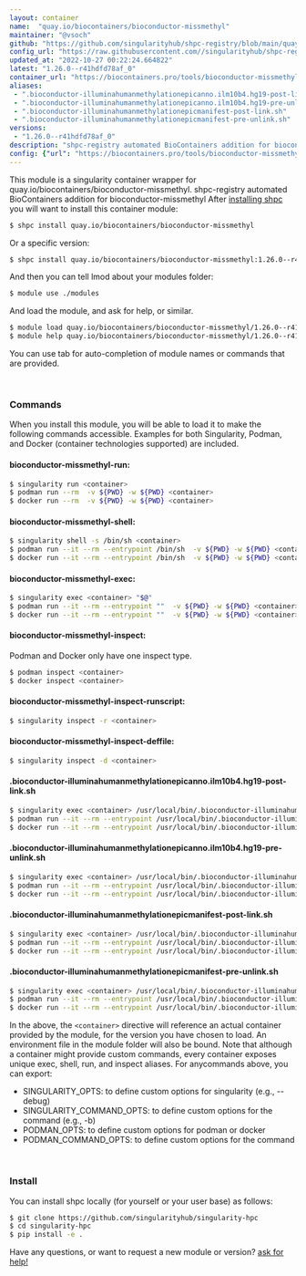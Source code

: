 ```yaml
---
layout: container
name:  "quay.io/biocontainers/bioconductor-missmethyl"
maintainer: "@vsoch"
github: "https://github.com/singularityhub/shpc-registry/blob/main/quay.io/biocontainers/bioconductor-missmethyl/container.yaml"
config_url: "https://raw.githubusercontent.com//singularityhub/shpc-registry/main/quay.io/biocontainers/bioconductor-missmethyl/container.yaml"
updated_at: "2022-10-27 00:22:24.664822"
latest: "1.26.0--r41hdfd78af_0"
container_url: "https://biocontainers.pro/tools/bioconductor-missmethyl"
aliases:
 - ".bioconductor-illuminahumanmethylationepicanno.ilm10b4.hg19-post-link.sh"
 - ".bioconductor-illuminahumanmethylationepicanno.ilm10b4.hg19-pre-unlink.sh"
 - ".bioconductor-illuminahumanmethylationepicmanifest-post-link.sh"
 - ".bioconductor-illuminahumanmethylationepicmanifest-pre-unlink.sh"
versions:
 - "1.26.0--r41hdfd78af_0"
description: "shpc-registry automated BioContainers addition for bioconductor-missmethyl"
config: {"url": "https://biocontainers.pro/tools/bioconductor-missmethyl", "maintainer": "@vsoch", "description": "shpc-registry automated BioContainers addition for bioconductor-missmethyl", "latest": {"1.26.0--r41hdfd78af_0": "sha256:232a00f7a738d72a7bec65af2ec860614d64d310a82fdcc5baab6c69c86839a9"}, "tags": {"1.26.0--r41hdfd78af_0": "sha256:232a00f7a738d72a7bec65af2ec860614d64d310a82fdcc5baab6c69c86839a9"}, "docker": "quay.io/biocontainers/bioconductor-missmethyl", "aliases": {".bioconductor-illuminahumanmethylationepicanno.ilm10b4.hg19-post-link.sh": "/usr/local/bin/.bioconductor-illuminahumanmethylationepicanno.ilm10b4.hg19-post-link.sh", ".bioconductor-illuminahumanmethylationepicanno.ilm10b4.hg19-pre-unlink.sh": "/usr/local/bin/.bioconductor-illuminahumanmethylationepicanno.ilm10b4.hg19-pre-unlink.sh", ".bioconductor-illuminahumanmethylationepicmanifest-post-link.sh": "/usr/local/bin/.bioconductor-illuminahumanmethylationepicmanifest-post-link.sh", ".bioconductor-illuminahumanmethylationepicmanifest-pre-unlink.sh": "/usr/local/bin/.bioconductor-illuminahumanmethylationepicmanifest-pre-unlink.sh"}}
---
```


This module is a singularity container wrapper for quay.io/biocontainers/bioconductor-missmethyl.
shpc-registry automated BioContainers addition for bioconductor-missmethyl
After [installing shpc](#install) you will want to install this container module:


```bash
$ shpc install quay.io/biocontainers/bioconductor-missmethyl
```

Or a specific version:

```bash
$ shpc install quay.io/biocontainers/bioconductor-missmethyl:1.26.0--r41hdfd78af_0
```

And then you can tell lmod about your modules folder:

```bash
$ module use ./modules
```

And load the module, and ask for help, or similar.

```bash
$ module load quay.io/biocontainers/bioconductor-missmethyl/1.26.0--r41hdfd78af_0
$ module help quay.io/biocontainers/bioconductor-missmethyl/1.26.0--r41hdfd78af_0
```

You can use tab for auto-completion of module names or commands that are provided.

<br>

### Commands

When you install this module, you will be able to load it to make the following commands accessible.
Examples for both Singularity, Podman, and Docker (container technologies supported) are included.

#### bioconductor-missmethyl-run:

```bash
$ singularity run <container>
$ podman run --rm  -v ${PWD} -w ${PWD} <container>
$ docker run --rm  -v ${PWD} -w ${PWD} <container>
```

#### bioconductor-missmethyl-shell:

```bash
$ singularity shell -s /bin/sh <container>
$ podman run --it --rm --entrypoint /bin/sh  -v ${PWD} -w ${PWD} <container>
$ docker run --it --rm --entrypoint /bin/sh  -v ${PWD} -w ${PWD} <container>
```

#### bioconductor-missmethyl-exec:

```bash
$ singularity exec <container> "$@"
$ podman run --it --rm --entrypoint ""  -v ${PWD} -w ${PWD} <container> "$@"
$ docker run --it --rm --entrypoint ""  -v ${PWD} -w ${PWD} <container> "$@"
```

#### bioconductor-missmethyl-inspect:

Podman and Docker only have one inspect type.

```bash
$ podman inspect <container>
$ docker inspect <container>
```

#### bioconductor-missmethyl-inspect-runscript:

```bash
$ singularity inspect -r <container>
```

#### bioconductor-missmethyl-inspect-deffile:

```bash
$ singularity inspect -d <container>
```


#### .bioconductor-illuminahumanmethylationepicanno.ilm10b4.hg19-post-link.sh

```bash
$ singularity exec <container> /usr/local/bin/.bioconductor-illuminahumanmethylationepicanno.ilm10b4.hg19-post-link.sh
$ podman run --it --rm --entrypoint /usr/local/bin/.bioconductor-illuminahumanmethylationepicanno.ilm10b4.hg19-post-link.sh   -v ${PWD} -w ${PWD} <container> -c " $@"
$ docker run --it --rm --entrypoint /usr/local/bin/.bioconductor-illuminahumanmethylationepicanno.ilm10b4.hg19-post-link.sh   -v ${PWD} -w ${PWD} <container> -c " $@"
```


#### .bioconductor-illuminahumanmethylationepicanno.ilm10b4.hg19-pre-unlink.sh

```bash
$ singularity exec <container> /usr/local/bin/.bioconductor-illuminahumanmethylationepicanno.ilm10b4.hg19-pre-unlink.sh
$ podman run --it --rm --entrypoint /usr/local/bin/.bioconductor-illuminahumanmethylationepicanno.ilm10b4.hg19-pre-unlink.sh   -v ${PWD} -w ${PWD} <container> -c " $@"
$ docker run --it --rm --entrypoint /usr/local/bin/.bioconductor-illuminahumanmethylationepicanno.ilm10b4.hg19-pre-unlink.sh   -v ${PWD} -w ${PWD} <container> -c " $@"
```


#### .bioconductor-illuminahumanmethylationepicmanifest-post-link.sh

```bash
$ singularity exec <container> /usr/local/bin/.bioconductor-illuminahumanmethylationepicmanifest-post-link.sh
$ podman run --it --rm --entrypoint /usr/local/bin/.bioconductor-illuminahumanmethylationepicmanifest-post-link.sh   -v ${PWD} -w ${PWD} <container> -c " $@"
$ docker run --it --rm --entrypoint /usr/local/bin/.bioconductor-illuminahumanmethylationepicmanifest-post-link.sh   -v ${PWD} -w ${PWD} <container> -c " $@"
```


#### .bioconductor-illuminahumanmethylationepicmanifest-pre-unlink.sh

```bash
$ singularity exec <container> /usr/local/bin/.bioconductor-illuminahumanmethylationepicmanifest-pre-unlink.sh
$ podman run --it --rm --entrypoint /usr/local/bin/.bioconductor-illuminahumanmethylationepicmanifest-pre-unlink.sh   -v ${PWD} -w ${PWD} <container> -c " $@"
$ docker run --it --rm --entrypoint /usr/local/bin/.bioconductor-illuminahumanmethylationepicmanifest-pre-unlink.sh   -v ${PWD} -w ${PWD} <container> -c " $@"
```



In the above, the `<container>` directive will reference an actual container provided
by the module, for the version you have chosen to load. An environment file in the
module folder will also be bound. Note that although a container
might provide custom commands, every container exposes unique exec, shell, run, and
inspect aliases. For anycommands above, you can export:

 - SINGULARITY_OPTS: to define custom options for singularity (e.g., --debug)
 - SINGULARITY_COMMAND_OPTS: to define custom options for the command (e.g., -b)
 - PODMAN_OPTS: to define custom options for podman or docker
 - PODMAN_COMMAND_OPTS: to define custom options for the command

<br>

### Install

You can install shpc locally (for yourself or your user base) as follows:

```bash
$ git clone https://github.com/singularityhub/singularity-hpc
$ cd singularity-hpc
$ pip install -e .
```

Have any questions, or want to request a new module or version? [ask for help!](https://github.com/singularityhub/singularity-hpc/issues)
